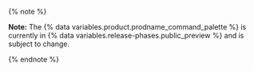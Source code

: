 {% note %}

**Note:** The {% data variables.product.prodname_command_palette %} is currently in {% data variables.release-phases.public_preview %} and is subject to change.

{% endnote %}

